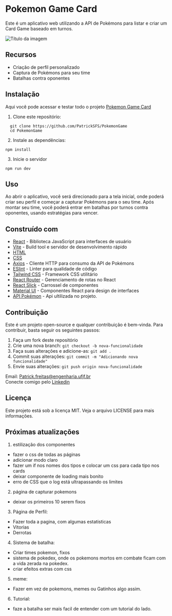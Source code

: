 # Pokemon Game Card

Este é um aplicativo web utilizando a API de Pokémons para listar e criar um Card Game baseado em turnos.

![Título da imagem]()

## Recursos

- Criação de perfil personalizado
- Captura de Pokémons para seu time
- Batalhas contra oponentes

## Instalação

Aqui você pode acessar e testar todo o projeto
[Pokemon Game Card](https://pokemon-game-eu58.vercel.app)


1. Clone este repositório:
```
  git clone https://github.com/PatrickSFS/PokemonGame
  cd PokemonGame
```
2. Instale as dependências: 

```
npm install
```

3. Inicie o servidor
```
npm run dev
```

## Uso

Ao abrir o aplicativo, você será direcionado para a tela inicial, onde poderá criar seu perfil e começar a capturar Pokémons para o seu time. Após montar seu time, você poderá entrar em batalhas por turnos contra oponentes, usando estratégias para vencer.

## Construído com

- [React](https://reactjs.org/) - Biblioteca JavaScript para interfaces de usuário
- [Vite](https://vitejs.dev/) - Build tool e servidor de desenvolvimento rápido
- [HTML](https://developer.mozilla.org/pt-BR/docs/Web/HTML)
- [CSS](https://developer.mozilla.org/pt-BR/docs/Web/CSS)
- [Axios](https://axios-http.com/) - Cliente HTTP para consumo da API de Pokémons
- [ESlint](https://eslint.org/) - Linter para qualidade de código
- [Tailwind CSS](https://tailwindcss.com/) - Framework CSS utilitário
- [React Router](https://reactrouter.com/) - Gerenciamento de rotas no React
- [React Slick](https://react-slick.neostack.com/) - Carrossel de componentes
- [Material UI](https://mui.com/) - Componentes React para design de interfaces
- [API Pokémon](https://pokeapi.co) - Api ultilizada no projeto.


## Contribuição

Este é um projeto open-source e qualquer contribuição é bem-vinda. Para contribuir, basta seguir os seguintes passos:

1. Faça um fork deste repositório
2. Crie uma nova branch: `git checkout -b nova-funcionalidade`
3. Faça suas alterações e adicione-as: `git add .`
4. Commit suas alterações: `git commit -m "Adicionando nova funcionalidade"`
5. Envie suas alterações: `git push origin nova-funcionalidade`

Email: Patrick.freitas@engenharia.ufjf.br <br>
Conecte comigo pelo [Linkedin](https://www.linkedin.com/in/patrick-freitas-5bb062194/)
## Licença

Este projeto está sob a licença MIT. Veja o arquivo LICENSE para mais informações.

## Próximas atualizações



1. estilização dos componentes
- fazer o css de todas as páginas
- adicionar modo claro
- fazer um if nos nomes dos tipos e colocar um css para cada tipo nos cards
- deixar componente de loading mais bonito
- erro de CSS que o log está ultrapassando os limites

2. página de capturar pokemons
- deixar os primeiros 10 serem fixos

3. Página de Perfil:
- Fazer toda a pagina, com algumas estatisticas
- Vitorias
- Derrotas

4. Sistema de batalha:
- Criar times pokemon, fixos
- sistema de pokedex, onde os pokemons mortos em combate ficam com a vida zerada na pokedex.
- criar efeitos extras com css

5. meme:
 - Fazer em vez de pokemons, memes ou Gatinhos algo assim.

6. Tutorial:
- faze a batalha ser mais facil de entender com um tutorial do lado.